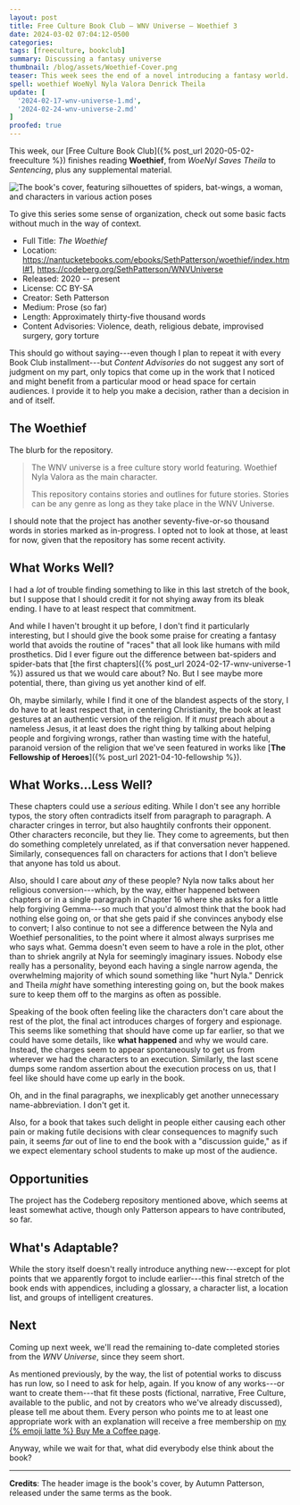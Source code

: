 ```yaml
---
layout: post
title: Free Culture Book Club — WNV Universe — Woethief 3
date: 2024-03-02 07:04:12-0500
categories:
tags: [freeculture, bookclub]
summary: Discussing a fantasy universe
thumbnail: /blog/assets/Woethief-Cover.png
teaser: This week sees the end of a novel introducing a fantasy world.
spell: woethief WoeNyl Nyla Valora Denrick Theila
update: [
  '2024-02-17-wnv-universe-1.md',
  '2024-02-24-wnv-universe-2.md'
]
proofed: true
---
```


This week, our [Free Culture Book Club]({% post_url 2020-05-02-freeculture %}) finishes reading **Woethief**, from *WoeNyl Saves Theila* to *Sentencing*, plus any supplemental material.

![The book's cover, featuring silhouettes of spiders, bat-wings, a woman, and characters in various action poses](/blog/assets/Woethief-Cover.png "Will this cover prove itself as recounting the plot faster than the book itself?  Time will tell...")

To give this series some sense of organization, check out some basic facts without much in the way of context.

 * Full Title:  *The Woethief*
 * Location:  <https://nantucketebooks.com/ebooks/SethPatterson/woethief/index.html#1>, <https://codeberg.org/SethPatterson/WNVUniverse>
 * Released:  2020 -- present
 * License:  CC BY-SA
 * Creator:  Seth Patterson
 * Medium:  Prose (so far)
 * Length:  Approximately thirty-five thousand words
 * Content Advisories:  Violence, death, religious debate, improvised surgery, gory torture

This should go without saying---even though I plan to repeat it with every Book Club installment---but *Content Advisories* do not suggest any sort of judgment on my part, only topics that come up in the work that I noticed and might benefit from a particular mood or head space for certain audiences.  I provide it to help you make a decision, rather than a decision in and of itself.

## The Woethief

The blurb for the repository.

 > The WNV universe is a free culture story world featuring. Woethief Nyla Valora as the main character.
 >
 > This repository contains stories and outlines for future stories. Stories can be any genre as long as they take place in the WNV Universe.

I should note that the project has another seventy-five-or-so thousand words in stories marked as in-progress.  I opted not to look at those, at least for now, given that the repository has some recent activity.

## What Works Well?

I had a *lot* of trouble finding something to like in this last stretch of the book, but I suppose that I should credit it for not shying away from its bleak ending.  I have to at least respect that commitment.

And while I haven't brought it up before, I don't find it particularly interesting, but I should give the book some praise for creating a fantasy world that avoids the routine of "races" that all look like humans with mild prosthetics.  Did I ever figure out the difference between bat-spiders and spider-bats that [the first chapters]({% post_url 2024-02-17-wnv-universe-1 %}) assured us that we would care about?  No.  But I see maybe more potential, there, than giving us yet another kind of elf.

Oh, maybe similarly, while I find it one of the blandest aspects of the story, I do have to at least respect that, in centering Christianity, the book at least gestures at an authentic version of the religion.  If it *must* preach about a nameless Jesus, it at least does the right thing by talking about helping people and forgiving wrongs, rather than wasting time with the hateful, paranoid version of the religion that we've seen featured in works like [**The Fellowship of Heroes**]({% post_url 2021-04-10-fellowship %}).

## What Works...Less Well?

These chapters could use a *serious* editing.  While I don't see any horrible typos, the story often contradicts itself from paragraph to paragraph.  A character cringes in terror, but also haughtily confronts their opponent.  Other characters reconcile, but they lie.  They come to agreements, but then do something completely unrelated, as if that conversation never happened.  Similarly, consequences fall on characters for actions that I don't believe that anyone has told us about.

Also, should I care about *any* of these people?  Nyla now talks about her religious conversion---which, by the way, either happened between chapters or in a single paragraph in Chapter 16 where she asks for a little help forgiving Gemma---so much that you'd almost think that the book had nothing else going on, or that she gets paid if she convinces anybody else to convert; I also continue to not see a difference between the Nyla and Woethief personalities, to the point where it almost always surprises me who says what.  Gemma doesn't even seem to have a role in the plot, other than to shriek angrily at Nyla for seemingly imaginary issues.  Nobody else really has a personality, beyond each having a single narrow agenda, the overwhelming majority of which sound something like "hurt Nyla."  Denrick and Theila *might* have something interesting going on, but the book makes sure to keep them off to the margins as often as possible.

Speaking of the book often feeling like the characters don't care about the rest of the plot, the final act introduces charges of forgery and espionage.  This seems like something that should have come up far earlier, so that we could have some details, like **what happened** and why we would care.  Instead, the charges seem to appear spontaneously to get us from wherever we had the characters to an execution.  Similarly, the last scene dumps some random assertion about the execution process on us, that I feel like should have come up early in the book.

Oh, and in the final paragraphs, we inexplicably get another unnecessary name-abbreviation.  I don't get it.

Also, for a book that takes such delight in people either causing each other pain or making futile decisions with clear consequences to magnify such pain, it seems *far* out of line to end the book with a "discussion guide," as if we expect elementary school students to make up most of the audience.

## Opportunities

The project has the Codeberg repository mentioned above, which seems at least somewhat active, though only Patterson appears to have contributed, so far.

## What's Adaptable?

While the story itself doesn't really introduce anything new---except for plot points that we apparently forgot to include earlier---this final stretch of the book ends with appendices, including a glossary, a character list, a location list, and groups of intelligent creatures.

## Next

Coming up next week, we'll read the remaining to-date completed stories from the *WNV Universe*, since they seem short.

As mentioned previously, by the way, the list of potential works to discuss has run low, so I need to ask for help, again.  If you know of any works---or want to create them---that fit these posts (fictional, narrative, Free Culture, available to the public, and not by creators who we've already discussed), please tell me about them.  Every person who points me to at least one appropriate work with an explanation will receive a free membership on [my {% emoji latte %} Buy Me a Coffee page](https://buymeacoffee.com/jcolag).

Anyway, while we wait for that, what did everybody else think about the book?

* * *

**Credits**:  The header image is the book's cover, by Autumn Patterson, released under the same terms as the book.
